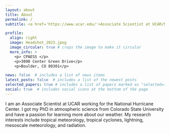```yaml
---
layout: about
title: About
permalink: /
subtitle: <a href='https://www.ucar.edu/'>Associate Scientist at UCAR/NHC</a>.

profile:
  align: right
  image: Headshot_2023.jpeg
  image_circular: true # crops the image to make it circular
  more_info: >
    <p> CPAESS </p>
    <p>3090 Center Green Drive</p>
    <p>Boulder, CO 80301</p>

news: false  # includes a list of news items
latest_posts: false  # includes a list of the newest posts
selected_papers: true # includes a list of papers marked as "selected={true}"
social: true  # includes social icons at the bottom of the page
---
```

I am an Associate Scientist at UCAR working for the National Hurricane Center. I got my PhD in atmospheric science from Colorado State University and have a passion for learning more about our weather. My research interests include tropical meteorology, tropical cyclones, lightning, mesoscale meteorology, and radiation.

